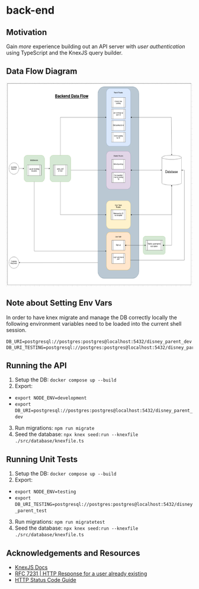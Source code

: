 # back-end

## Motivation

Gain *more* experience building out an API server with *user authentication* using TypeScript and the KnexJS query builder. 


## Data Flow Diagram

<img src="./artifacts/backend_dataflow_v2.png" alt="Backend dataflow diagram" width=650 height=550 />

## Note about Setting Env Vars

In order to have knex migrate and manage the DB correctly locally the following environment variables need to be loaded into the current shell session.

```
DB_URI=postgresql://postgres:postgres@localhost:5432/disney_parent_dev
DB_URI_TESTING=postgresql://postgres:postgres@localhost:5432/disney_parent_test
```

## Running the API 

1. Setup the DB: `docker compose up --build`
2. Export: 
- `export NODE_ENV=development`
- `export DB_URI=postgresql://postgres:postgres@localhost:5432/disney_parent_dev`
3. Run migrations: `npm run migrate`
4. Seed the database: `npx knex seed:run --knexfile ./src/database/knexfile.ts`

## Running Unit Tests

1. Setup the DB: `docker compose up --build`
2. Export: 
- `export NODE_ENV=testing`
- `export DB_URI_TESTING=postgresql://postgres:postgres@localhost:5432/disney_parent_test`
3. Run migrations: `npm run migratetest`
4. Seed the database: `npx knex seed:run --knexfile ./src/database/knexfile.ts`

## Acknowledgements and Resources

- [KnexJS Docs](https://knexjs.org/)
- [RFC 7231 | HTTP Response for a user already existing](https://www.rfc-editor.org/rfc/rfc7231#page-58)
- [HTTP Status Code Guide](https://www.websiterating.com/resources/http-status-codes-cheat-sheet/)
